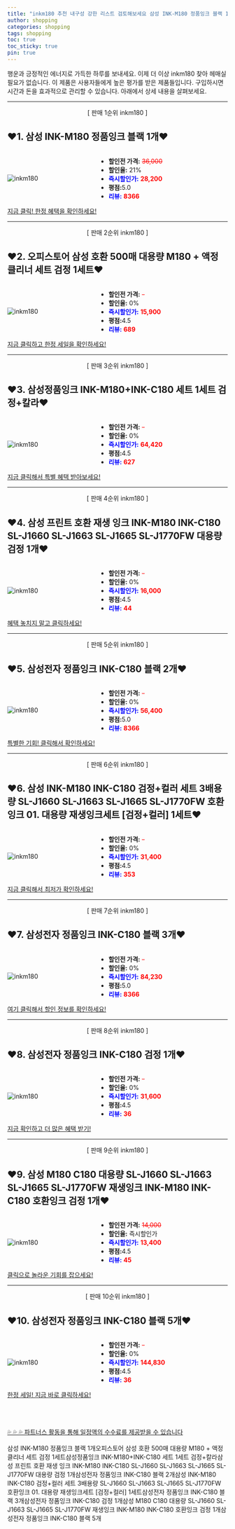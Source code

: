 ```yaml
---
title: "inkm180 추천 내구성 강한 리스트 검토해보세요 삼성 INK-M180 정품잉크 블랙 1개"
author: shopping
categories: shopping
tags: shopping
toc: true
toc_sticky: true
pin: true
---
```

행운과 긍정적인 에너지로 가득한 하루를 보내세요. 이제 더 이상 inkm180 찾아 헤매실 필요가 없습니다. 이 제품은 사용자들에게 높은 평가를 받은 제품들입니다. 구입하시면 시간과 돈을 효과적으로 관리할 수 있습니다. 아래에서 상세 내용을 살펴보세요.

---
<p class="toplist" style="margin: 0 auto; display: block; width: fit-content;">[ 판매 1순위 inkm180 ]</p>

<h2><strong>❤️1. 삼성 INK-M180 정품잉크 블랙 1개❤️</strong></h2>

<div style="display: flex; align-items: center;">
    <div style="flex: 0.4;">
        <img src="https://thumbnail6.coupangcdn.com/thumbnails/remote/230x230ex/image/product/image/vendoritem/2019/06/04/3545222952/8058f4e7-b298-4053-b011-bad54122cf08.jpg" alt="inkm180" style="max-width: 100%;">
    </div>
    <div style="flex: 0.6; margin-left: 10px;">
        <ul>
            <li><strong>할인전 가격:</strong> <del style="color: red;">36,000</del></li>
            <li><strong>할인율:</strong> 21%</li>
            <li><span style='color:blue'><strong>즉시할인가:</strong></span> <span style='color:red'><strong>28,200</strong></span></li>
            <li><strong>평점:</strong>5.0</li>
            <li><span style='color:blue'><strong>리뷰:</strong></span> <span style='color:red'><strong>8366</strong></span></li>
        </ul>
    </div>
</div>
<div class="center">
    <a href="https://William4Davisa.github.io?lptag=AF9450613&subid=githubio&pageKey=7057756190&traceid=V0-153&itemId=3257980828&vendorItemId=3545222952" class="myButton">
        지금 클릭! 한정 혜택을 확인하세요!
    </a>
</div>


---
<p class="toplist" style="margin: 0 auto; display: block; width: fit-content;">[ 판매 2순위 inkm180 ]</p>

<h2><strong>❤️2. 오피스토어 삼성 호환 500매 대용량 M180 + 액정 클리너 세트 검정 1세트❤️</strong></h2>

<div style="display: flex; align-items: center;">
    <div style="flex: 0.4;">
        <img src="https://thumbnail8.coupangcdn.com/thumbnails/remote/230x230ex/image/retail/images/563288382216390-4b954070-7b87-4330-a523-050f1df44204.jpg" alt="inkm180" style="max-width: 100%;">
    </div>
    <div style="flex: 0.6; margin-left: 10px;">
        <ul>
            <li><strong>할인전 가격:</strong> <del style="color: red;">-</del></li>
            <li><strong>할인율:</strong> 0%</li>
            <li><span style='color:blue'><strong>즉시할인가:</strong></span> <span style='color:red'><strong>15,900</strong></span></li>
            <li><strong>평점:</strong>4.5</li>
            <li><span style='color:blue'><strong>리뷰:</strong></span> <span style='color:red'><strong>689</strong></span></li>
        </ul>
    </div>
</div>
<div class="center">
    <a href="https://William4Davisa.github.io?lptag=AF9450613&subid=githubio&pageKey=7396315525&traceid=V0-153&itemId=19133563923&vendorItemId=78419090054" class="myButton">
        지금 클릭하고 한정 세일을 확인하세요!
    </a>
</div>


---
<p class="toplist" style="margin: 0 auto; display: block; width: fit-content;">[ 판매 3순위 inkm180 ]</p>

<h2><strong>❤️3. 삼성정품잉크 INK-M180+INK-C180 세트 1세트 검정+칼라❤️</strong></h2>

<div style="display: flex; align-items: center;">
    <div style="flex: 0.4;">
        <img src="https://thumbnail7.coupangcdn.com/thumbnails/remote/230x230ex/image/vendor_inventory/9684/8f951d69fd88a3b2b5db2bd06d7a3657c52d41724970541514fa8171b9d2.jpg" alt="inkm180" style="max-width: 100%;">
    </div>
    <div style="flex: 0.6; margin-left: 10px;">
        <ul>
            <li><strong>할인전 가격:</strong> <del style="color: red;">-</del></li>
            <li><strong>할인율:</strong> 0%</li>
            <li><span style='color:blue'><strong>즉시할인가:</strong></span> <span style='color:red'><strong>64,420</strong></span></li>
            <li><strong>평점:</strong>4.5</li>
            <li><span style='color:blue'><strong>리뷰:</strong></span> <span style='color:red'><strong>627</strong></span></li>
        </ul>
    </div>
</div>
<div class="center">
    <a href="https://William4Davisa.github.io?lptag=AF9450613&subid=githubio&pageKey=6427281042&traceid=V0-153&itemId=13854806694&vendorItemId=77963714011" class="myButton">
        지금 클릭해서 특별 혜택 받아보세요!
    </a>
</div>


---
<p class="toplist" style="margin: 0 auto; display: block; width: fit-content;">[ 판매 4순위 inkm180 ]</p>

<h2><strong>❤️4. 삼성 프린트 호환 재생 잉크 INK-M180 INK-C180 SL-J1660 SL-J1663 SL-J1665 SL-J1770FW 대용량 검정 1개❤️</strong></h2>

<div style="display: flex; align-items: center;">
    <div style="flex: 0.4;">
        <img src="https://thumbnail9.coupangcdn.com/thumbnails/remote/230x230ex/image/vendor_inventory/93e5/9eb932233adbac48a21b8c2b9da75250b6f01f5bb7acd891480fadf3f42c.jpg" alt="inkm180" style="max-width: 100%;">
    </div>
    <div style="flex: 0.6; margin-left: 10px;">
        <ul>
            <li><strong>할인전 가격:</strong> <del style="color: red;">-</del></li>
            <li><strong>할인율:</strong> 0%</li>
            <li><span style='color:blue'><strong>즉시할인가:</strong></span> <span style='color:red'><strong>16,000</strong></span></li>
            <li><strong>평점:</strong>4.5</li>
            <li><span style='color:blue'><strong>리뷰:</strong></span> <span style='color:red'><strong>44</strong></span></li>
        </ul>
    </div>
</div>
<div class="center">
    <a href="https://William4Davisa.github.io?lptag=AF9450613&subid=githubio&pageKey=6366477587&traceid=V0-153&itemId=13464325202&vendorItemId=90086210528" class="myButton">
        혜택 놓치지 말고 클릭하세요!
    </a>
</div>


---
<p class="toplist" style="margin: 0 auto; display: block; width: fit-content;">[ 판매 5순위 inkm180 ]</p>

<h2><strong>❤️5. 삼성전자 정품잉크 INK-C180 블랙 2개❤️</strong></h2>

<div style="display: flex; align-items: center;">
    <div style="flex: 0.4;">
        <img src="https://thumbnail10.coupangcdn.com/thumbnails/remote/230x230ex/image/vendor_inventory/4909/4af80ce666b26a178953757b44f88ace74fae6fde80f2a324254f4c114bb.jpg" alt="inkm180" style="max-width: 100%;">
    </div>
    <div style="flex: 0.6; margin-left: 10px;">
        <ul>
            <li><strong>할인전 가격:</strong> <del style="color: red;">-</del></li>
            <li><strong>할인율:</strong> 0%</li>
            <li><span style='color:blue'><strong>즉시할인가:</strong></span> <span style='color:red'><strong>56,400</strong></span></li>
            <li><strong>평점:</strong>5.0</li>
            <li><span style='color:blue'><strong>리뷰:</strong></span> <span style='color:red'><strong>8366</strong></span></li>
        </ul>
    </div>
</div>
<div class="center">
    <a href="https://William4Davisa.github.io?lptag=AF9450613&subid=githubio&pageKey=7057756190&traceid=V0-153&itemId=14921275335&vendorItemId=82802292930" class="myButton">
        특별한 기회! 클릭해서 확인하세요!
    </a>
</div>


---
<p class="toplist" style="margin: 0 auto; display: block; width: fit-content;">[ 판매 6순위 inkm180 ]</p>

<h2><strong>❤️6. 삼성 INK-M180 INK-C180 검정+컬러 세트 3배용량 SL-J1660 SL-J1663 SL-J1665 SL-J1770FW 호환잉크 01. 대용량 재생잉크세트 [검정+컬러] 1세트❤️</strong></h2>

<div style="display: flex; align-items: center;">
    <div style="flex: 0.4;">
        <img src="https://thumbnail8.coupangcdn.com/thumbnails/remote/230x230ex/image/vendor_inventory/bc27/2c57fd420ea5c42151b214e86c193db1d6299917a698bd7510f3a2a065d2.jpg" alt="inkm180" style="max-width: 100%;">
    </div>
    <div style="flex: 0.6; margin-left: 10px;">
        <ul>
            <li><strong>할인전 가격:</strong> <del style="color: red;">-</del></li>
            <li><strong>할인율:</strong> 0%</li>
            <li><span style='color:blue'><strong>즉시할인가:</strong></span> <span style='color:red'><strong>31,400</strong></span></li>
            <li><strong>평점:</strong>4.5</li>
            <li><span style='color:blue'><strong>리뷰:</strong></span> <span style='color:red'><strong>353</strong></span></li>
        </ul>
    </div>
</div>
<div class="center">
    <a href="https://William4Davisa.github.io?lptag=AF9450613&subid=githubio&pageKey=7266233123&traceid=V0-153&itemId=18519890386&vendorItemId=85414593810" class="myButton">
        지금 클릭해서 최저가 확인하세요!
    </a>
</div>


---
<p class="toplist" style="margin: 0 auto; display: block; width: fit-content;">[ 판매 7순위 inkm180 ]</p>

<h2><strong>❤️7. 삼성전자 정품잉크 INK-C180 블랙 3개❤️</strong></h2>

<div style="display: flex; align-items: center;">
    <div style="flex: 0.4;">
        <img src="https://thumbnail10.coupangcdn.com/thumbnails/remote/230x230ex/image/vendor_inventory/4909/4af80ce666b26a178953757b44f88ace74fae6fde80f2a324254f4c114bb.jpg" alt="inkm180" style="max-width: 100%;">
    </div>
    <div style="flex: 0.6; margin-left: 10px;">
        <ul>
            <li><strong>할인전 가격:</strong> <del style="color: red;">-</del></li>
            <li><strong>할인율:</strong> 0%</li>
            <li><span style='color:blue'><strong>즉시할인가:</strong></span> <span style='color:red'><strong>84,230</strong></span></li>
            <li><strong>평점:</strong>5.0</li>
            <li><span style='color:blue'><strong>리뷰:</strong></span> <span style='color:red'><strong>8366</strong></span></li>
        </ul>
    </div>
</div>
<div class="center">
    <a href="https://William4Davisa.github.io?lptag=AF9450613&subid=githubio&pageKey=7057756190&traceid=V0-153&itemId=5705854456&vendorItemId=82802293079" class="myButton">
        여기 클릭해서 할인 정보를 확인하세요!
    </a>
</div>


---
<p class="toplist" style="margin: 0 auto; display: block; width: fit-content;">[ 판매 8순위 inkm180 ]</p>

<h2><strong>❤️8. 삼성전자 정품잉크 INK-C180 검정 1개❤️</strong></h2>

<div style="display: flex; align-items: center;">
    <div style="flex: 0.4;">
        <img src="https://thumbnail10.coupangcdn.com/thumbnails/remote/230x230ex/image/vendor_inventory/4909/4af80ce666b26a178953757b44f88ace74fae6fde80f2a324254f4c114bb.jpg" alt="inkm180" style="max-width: 100%;">
    </div>
    <div style="flex: 0.6; margin-left: 10px;">
        <ul>
            <li><strong>할인전 가격:</strong> <del style="color: red;">-</del></li>
            <li><strong>할인율:</strong> 0%</li>
            <li><span style='color:blue'><strong>즉시할인가:</strong></span> <span style='color:red'><strong>31,600</strong></span></li>
            <li><strong>평점:</strong>4.5</li>
            <li><span style='color:blue'><strong>리뷰:</strong></span> <span style='color:red'><strong>36</strong></span></li>
        </ul>
    </div>
</div>
<div class="center">
    <a href="https://William4Davisa.github.io?lptag=AF9450613&subid=githubio&pageKey=7057783633&traceid=V0-153&itemId=6159099767&vendorItemId=82802292898" class="myButton">
        지금 확인하고 더 많은 혜택 받기!
    </a>
</div>


---
<p class="toplist" style="margin: 0 auto; display: block; width: fit-content;">[ 판매 9순위 inkm180 ]</p>

<h2><strong>❤️9. 삼성 M180 C180 대용량 SL-J1660 SL-J1663 SL-J1665 SL-J1770FW 재생잉크 INK-M180 INK-C180 호환잉크 검정 1개❤️</strong></h2>

<div style="display: flex; align-items: center;">
    <div style="flex: 0.4;">
        <img src="https://thumbnail10.coupangcdn.com/thumbnails/remote/230x230ex/image/vendor_inventory/528b/8058665c404f99324e2db3d69fe7bf34a846cf75ad49d637c3f0f2758c7d.png" alt="inkm180" style="max-width: 100%;">
    </div>
    <div style="flex: 0.6; margin-left: 10px;">
        <ul>
            <li><strong>할인전 가격:</strong> <del style="color: red;">14,000</del></li>
            <li><strong>할인율:</strong> 즉시할인가</li>
            <li><span style='color:blue'><strong>즉시할인가:</strong></span> <span style='color:red'><strong>13,400</strong></span></li>
            <li><strong>평점:</strong>4.5</li>
            <li><span style='color:blue'><strong>리뷰:</strong></span> <span style='color:red'><strong>45</strong></span></li>
        </ul>
    </div>
</div>
<div class="center">
    <a href="https://William4Davisa.github.io?lptag=AF9450613&subid=githubio&pageKey=7323187260&traceid=V0-153&itemId=18786583595&vendorItemId=71192083378" class="myButton">
        클릭으로 놀라운 기회를 잡으세요!
    </a>
</div>


---
<p class="toplist" style="margin: 0 auto; display: block; width: fit-content;">[ 판매 10순위 inkm180 ]</p>

<h2><strong>❤️10. 삼성전자 정품잉크 INK-C180 블랙 5개❤️</strong></h2>

<div style="display: flex; align-items: center;">
    <div style="flex: 0.4;">
        <img src="https://thumbnail10.coupangcdn.com/thumbnails/remote/230x230ex/image/vendor_inventory/4909/4af80ce666b26a178953757b44f88ace74fae6fde80f2a324254f4c114bb.jpg" alt="inkm180" style="max-width: 100%;">
    </div>
    <div style="flex: 0.6; margin-left: 10px;">
        <ul>
            <li><strong>할인전 가격:</strong> <del style="color: red;">-</del></li>
            <li><strong>할인율:</strong> 0%</li>
            <li><span style='color:blue'><strong>즉시할인가:</strong></span> <span style='color:red'><strong>144,830</strong></span></li>
            <li><strong>평점:</strong>4.5</li>
            <li><span style='color:blue'><strong>리뷰:</strong></span> <span style='color:red'><strong>36</strong></span></li>
        </ul>
    </div>
</div>
<div class="center">
    <a href="https://William4Davisa.github.io?lptag=AF9450613&subid=githubio&pageKey=7057783633&traceid=V0-153&itemId=5705854454&vendorItemId=82802292973" class="myButton">
        한정 세일! 지금 바로 클릭하세요!
    </a>
</div>

<br><br><br>[💦 💦 💦 파트너스 활동을 통해 일정액의 수수료를 제공받을 수 있습니다](https://link.coupang.com/a/bcpT2c)<br><br>삼성 INK-M180 정품잉크 블랙 1개오피스토어 삼성 호환 500매 대용량 M180 + 액정 클리너 세트 검정 1세트삼성정품잉크 INK-M180+INK-C180 세트 1세트 검정+칼라삼성 프린트 호환 재생 잉크 INK-M180 INK-C180 SL-J1660 SL-J1663 SL-J1665 SL-J1770FW 대용량 검정 1개삼성전자 정품잉크 INK-C180 블랙 2개삼성 INK-M180 INK-C180 검정+컬러 세트 3배용량 SL-J1660 SL-J1663 SL-J1665 SL-J1770FW 호환잉크 01. 대용량 재생잉크세트 [검정+컬러] 1세트삼성전자 정품잉크 INK-C180 블랙 3개삼성전자 정품잉크 INK-C180 검정 1개삼성 M180 C180 대용량 SL-J1660 SL-J1663 SL-J1665 SL-J1770FW 재생잉크 INK-M180 INK-C180 호환잉크 검정 1개삼성전자 정품잉크 INK-C180 블랙 5개